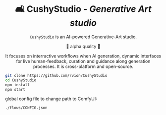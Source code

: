 <div align="center">

# 🛋 CushyStudio - _Generative Art studio_

`CushyStudio` is an AI-powered Generative-Art studio.

🔴 alpha quality 🔴

It focuses on interractive workflows when AI generation, dynamic interfaces for live human-feedback, curation
and guidance along generation processes. It is cross-platform and open-source.

</div>

```sh
git clone https://github.com/rvion/CushyStudio
cd CushyStudio
npm install
npm start
```

global config file to change path to ComfyUI:

```
./flows/CONFIG.json
```

<!--

---

# Features

- Custom nodes
- maximum type safety when writing scripts
-->
